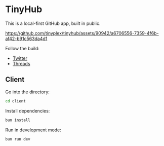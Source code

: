# TinyHub

This is a local-first GitHub app, built in public.

https://github.com/tinyplex/tinyhub/assets/90942/a6706556-7359-4f6b-af42-b91c563da4d1

Follow the build:

- [Twitter](https://twitter.com/jamespearce/status/1789727909730455890)
- [Threads](https://www.threads.net/@jamesgpearce/post/C64P4g-v-3J)

## Client

Go into the directory:

```bash
cd client
```

Install dependencies:

```bash
bun install
```

Run in development mode:

```bash
bun run dev
```
